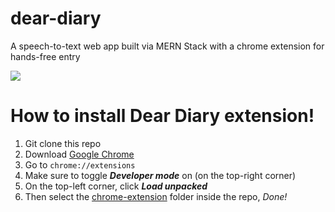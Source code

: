 # dear-diary
A speech-to-text web app built via MERN Stack with a chrome extension for hands-free entry

![](https://cdn.discordapp.com/attachments/721030750669111381/721675007515951135/logo192.png)

# How to install Dear Diary extension!
1. Git clone this repo
2. Download [Google Chrome](https://www.google.ca/chrome/)
3. Go to ```chrome://extensions```
4. Make sure to toggle ***Developer mode*** on (on the top-right corner)
5. On the top-left corner, click ***Load unpacked***
6. Then select the [chrome-extension](https://github.com/eesayas/dear-diary) folder inside the repo, *Done!*
